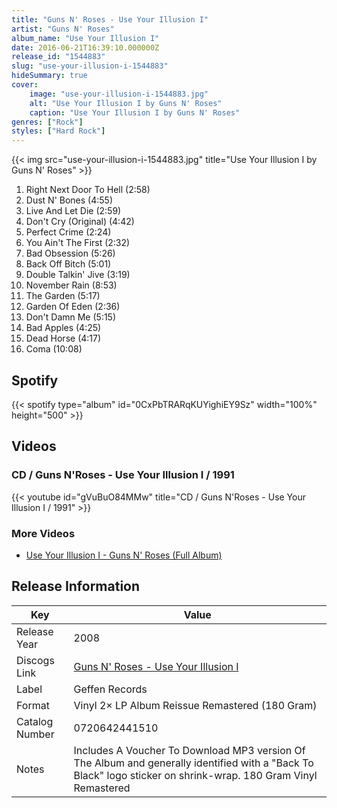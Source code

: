 ```yaml
---
title: "Guns N' Roses - Use Your Illusion I"
artist: "Guns N' Roses"
album_name: "Use Your Illusion I"
date: 2016-06-21T16:39:10.000000Z
release_id: "1544883"
slug: "use-your-illusion-i-1544883"
hideSummary: true
cover:
    image: "use-your-illusion-i-1544883.jpg"
    alt: "Use Your Illusion I by Guns N' Roses"
    caption: "Use Your Illusion I by Guns N' Roses"
genres: ["Rock"]
styles: ["Hard Rock"]
---
```


{{< img src="use-your-illusion-i-1544883.jpg" title="Use Your Illusion I by Guns N' Roses" >}}

<!-- section break -->

1. Right Next Door To Hell (2:58)
2. Dust N' Bones (4:55)
3. Live And Let Die (2:59)
4. Don't Cry (Original) (4:42)
5. Perfect Crime (2:24)
6. You Ain't The First (2:32)
7. Bad Obsession (5:26)
8. Back Off Bitch (5:01)
9. Double Talkin' Jive (3:19)
10. November Rain (8:53)
11. The Garden (5:17)
12. Garden Of Eden (2:36)
13. Don't Damn Me (5:15)
14. Bad Apples (4:25)
15. Dead Horse (4:17)
16. Coma (10:08)

<!-- section break -->


## Spotify
{{< spotify type="album" id="0CxPbTRARqKUYighiEY9Sz" width="100%" height="500" >}}



## Videos
### CD / Guns N'Roses - Use Your Illusion I / 1991
{{< youtube id="gVuBuO84MMw" title="CD / Guns N'Roses - Use Your Illusion I / 1991" >}}<br>

### More Videos

- [Use Your Illusion I - Guns N' Roses (Full Album)](https://www.youtube.com/watch?v=4Ev_vhKfeLs)


## Release Information
|  Key           | Value                                                |
| ---------------| ---------------------------------------------------- |
| Release Year   | 2008                                   |
| Discogs Link   | [Guns N' Roses - Use Your Illusion I](https://www.discogs.com/release/1544883-Guns-N-Roses-Use-Your-Illusion-I) |
| Label          | Geffen Records |
| Format         | Vinyl 2× LP Album Reissue Remastered (180 Gram) |
| Catalog Number | 0720642441510 |
| Notes | Includes A Voucher To Download MP3 version Of The Album and generally identified with a "Back To Black" logo sticker on shrink-wrap. 180 Gram Vinyl Remastered  |